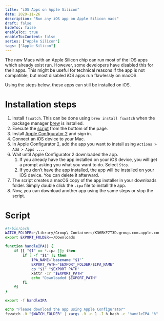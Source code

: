 ```yaml
---
title: "iOS Apps on Apple Silicon"
date: 2020-11-26
description: "Run any iOS app on Apple Silicon macs"
draft: false
hideToc: false
enableToc: true
enableTocContent: false
series: ["Apple Silicon"]
tags: ["Apple Silicon"]
---
```


The new Macs with an Apple Silicon chip can run most of the iOS apps which already exist run.
However, some developers have disabled this for their apps.
This might be useful for technical reasons if the app is not compatible, but most disabled iOS apps run flawlessly on macOS.

Using the steps below, these apps can still be installed on iOS.

# Installation steps

1. Install `fswatch`. This can be done using `brew install fswatch` when the package manager [brew](https://brew.sh) is installed.
1. Execute the [script](#script) from the bottom of the page.
1. Install [Apple Configurator 2](https://apps.apple.com/de/app/apple-configurator-2/id1037126344) and sign in.
1. Connect an iOS device to your Mac.
1. In Apple Configurator 2, add the app you want to install using `Actions > Add > Apps ...`.
1. Wait until Apple Configurator 2 downloaded the app.
    1. If you already have the app installed on your iOS device, you will get a prompt asking you what you want to do. Select `Stop`.
    1. If you don't have the app installed, the app will be installed on your iOS device. You can delete it afterward.
1. The script creates a macOS copy of the app installer in your downloads folder. Simply double click the `.ipa` file to install the app.
1. Now, you can download another app using the same steps or stop the script.

# Script

```install-ios-apps.sh
#!/bin/bash
WATCH_FOLDER=~/Library/Group\ Containers/K36BKF7T3D.group.com.apple.configurator/Library/Caches/Assets
export EXPORT_FOLDER=~/Downloads

function handleIPA() {
    if [[ "$1" == *.ipa ]]; then
        if [ -f "$1" ]; then
            IPA_NAME=`basename "$1"`
            EXPORT_PATH="$EXPORT_FOLDER/$IPA_NAME"
            cp "$1" "$EXPORT_PATH"
            xattr -cr "$EXPORT_PATH"
            echo "Downloaded $EXPORT_PATH"
        fi
    fi
}

export -f handleIPA

echo "Please download the app using Apple Configurator"
fswatch -0 "$WATCH_FOLDER" | xargs -0 -n 1 -I % bash -c 'handleIPA "%"'
```
